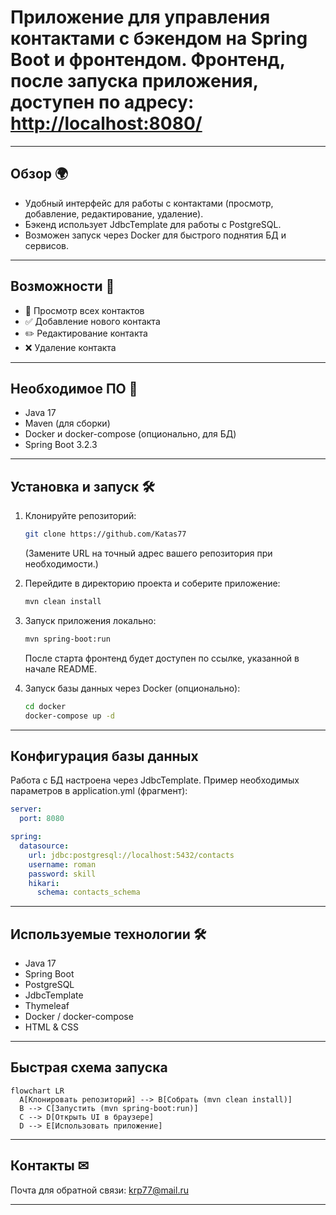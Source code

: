 # Приложение для управления контактами с бэкендом на Spring Boot и фронтендом. Фронтенд, после запуска приложения, доступен по адресу: [http://localhost:8080/](http://localhost:8080/)

---

## Обзор 🌍
- Удобный интерфейс для работы с контактами (просмотр, добавление, редактирование, удаление).
- Бэкенд использует JdbcTemplate для работы с PostgreSQL.
- Возможен запуск через Docker для быстрого поднятия БД и сервисов.

---

## Возможности 🚀
- 👥 Просмотр всех контактов
- ✅ Добавление нового контакта
- ✏️ Редактирование контакта
- ❌ Удаление контакта

---

## Необходимое ПО 🔧
- Java 17
- Maven (для сборки)
- Docker и docker-compose (опционально, для БД)
- Spring Boot 3.2.3

---

## Установка и запуск 🛠️

1. Клонируйте репозиторий:
   ```bash
   git clone https://github.com/Katas77
   ```
   (Замените URL на точный адрес вашего репозитория при необходимости.)

2. Перейдите в директорию проекта и соберите приложение:
   ```bash
   mvn clean install
   ```

3. Запуск приложения локально:
   ```bash
   mvn spring-boot:run
   ```
   После старта фронтенд будет доступен по ссылке, указанной в начале README.

4. Запуск базы данных через Docker (опционально):
   ```bash
   cd docker
   docker-compose up -d
   ```

---

## Конфигурация базы данных
Работа с БД настроена через JdbcTemplate. Пример необходимых параметров в application.yml (фрагмент):

```yaml
server:
  port: 8080

spring:
  datasource:
    url: jdbc:postgresql://localhost:5432/contacts
    username: roman
    password: skill
    hikari:
      schema: contacts_schema
```

---

## Используемые технологии 🛠️
- Java 17
- Spring Boot
- PostgreSQL
- JdbcTemplate
- Thymeleaf
- Docker / docker-compose
- HTML & CSS

---

## Быстрая схема запуска
```mermaid
flowchart LR
  A[Клонировать репозиторий] --> B[Собрать (mvn clean install)]
  B --> C[Запустить (mvn spring-boot:run)]
  C --> D[Открыть UI в браузере]
  D --> E[Использовать приложение]
```

---

## Контакты ✉
Почта для обратной связи: [krp77@mail.ru](mailto:krp77@mail.ru)

---

